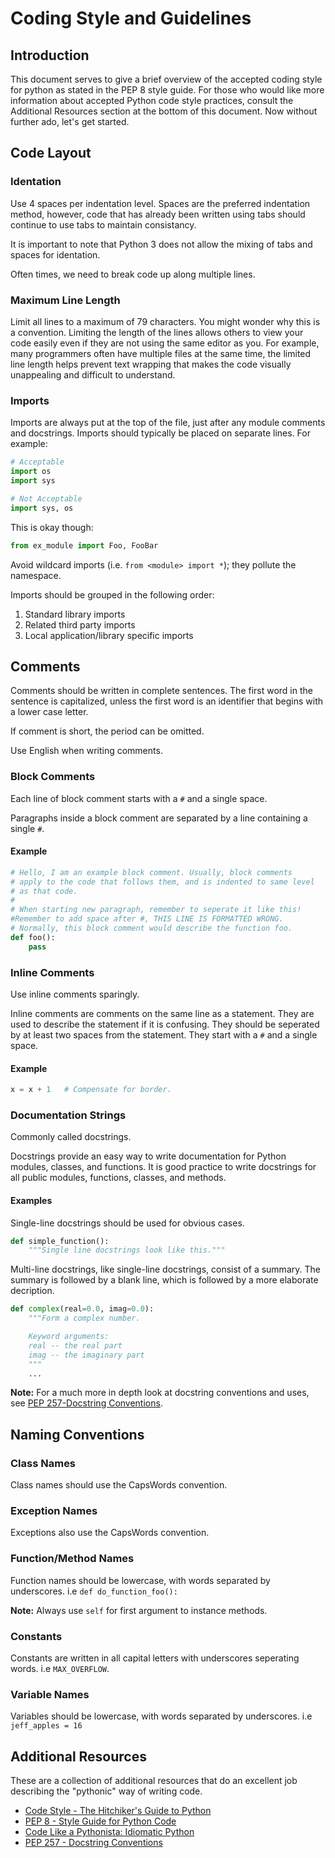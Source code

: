 # Coding Style and Guidelines

## Introduction
This document serves to give a brief overview of the accepted coding style for python as stated in the PEP 8 style guide. For those who would like 
more information about accepted Python code style practices, consult the 
Additional Resources section at the bottom of this document. Now without further ado, let's get started.

## Code Layout

### Identation
Use 4 spaces per indentation level. Spaces are the preferred indentation
method, however, code that has already been written using tabs should
continue to use tabs to maintain consistancy.

It is important to note that Python 3 does not allow the mixing of tabs
and spaces for identation. 

Often times, we need to break code up along multiple lines.

### Maximum Line Length
Limit all lines to a maximum of 79 characters. You might wonder why this
is a convention. Limiting the length of the lines allows others to view
your code easily even if they are not using the same editor as you. For
example, many programmers often have multiple files at the same time, the
limited line length helps prevent text wrapping that makes the code
visually unappealing and difficult to understand.

### Imports
Imports are always put at the top of the file, just after any module
comments and docstrings.
Imports should typically be placed on separate lines. For example:
```python
# Acceptable
import os
import sys

# Not Acceptable
import sys, os
```
This is okay though:
```python
from ex_module import Foo, FooBar
```
Avoid wildcard imports (i.e. `from <module> import *`); they pollute the
namespace.

Imports should be grouped in the following order:
1. Standard library imports
2. Related third party imports
3. Local application/library specific imports

## Comments
Comments should be written in complete sentences. The first word in the
sentence is capitalized, unless the first word is an identifier that 
begins with a lower case letter.

If comment is short, the period can be omitted.

Use English when writing comments.

### Block Comments
Each line of block comment starts with a `#` and a single space.

Paragraphs inside a block comment are separated by a line containing
a single `#`.

#### Example
```python
# Hello, I am an example block comment. Usually, block comments
# apply to the code that follows them, and is indented to same level
# as that code.
#
# When starting new paragraph, remember to seperate it like this!
#Remember to add space after #, THIS LINE IS FORMATTED WRONG.
# Normally, this block comment would describe the function foo.
def foo():
    pass
```

### Inline Comments
Use inline comments sparingly.

Inline comments are comments on the same line as a statement. They are 
used to describe the statement if it is confusing. They should be 
seperated by at least two spaces from the statement.  They start with a `#`
and a single space.

#### Example
```python
x = x + 1	# Compensate for border.

```
### Documentation Strings
Commonly called docstrings.

Docstrings provide an easy way to write documentation for Python modules, 
classes, and functions. It is good practice to write docstrings for all
public modules, functions, classes, and methods.  

#### Examples
Single-line docstrings should be used for obvious cases.
```python
def simple_function():
    """Single line docstrings look like this."""
```
Multi-line docstrings, like single-line docstrings, consist of
a summary. The summary is followed by a blank line, which is followed
by a more elaborate decription.
```python
def complex(real=0.0, imag=0.0):
    """Form a complex number.

    Keyword arguments:
    real -- the real part
    imag -- the imaginary part
    """
    ...
```
**Note:** For a much more in depth look at docstring conventions and
uses, see [PEP 257-Docstring Conventions](https://www.python.org/dev/peps/pep-0257/).

## Naming Conventions

### Class Names
Class names should use the CapsWords convention.

### Exception Names
Exceptions also use the CapsWords convention.

### Function/Method Names
Function names should be lowercase, with words separated by underscores.
i.e `def do_function_foo():`

**Note:** Always use `self` for first argument to instance methods.

### Constants
Constants are written in all capital letters with underscores seperating
words. i.e `MAX_OVERFLOW`.

### Variable Names
Variables should be lowercase, with words separated by underscores.
i.e `jeff_apples = 16`

## Additional Resources
These are a collection of additional resources that do an excellent job
describing the "pythonic" way of writing code.

* [Code Style - The Hitchiker's Guide to Python](http://docs.python-guide.org/en/latest/writing/style/)
* [PEP 8 - Style Guide for Python Code](https://www.python.org/dev/peps/pep-0008/)
* [Code Like a Pythonista: Idiomatic Python](http://python.net/~goodger/projects/pycon/2007/idiomatic/handout.html)
* [PEP 257 - Docstring Conventions](https://www.python.org/dev/peps/pep-0257/)
 
